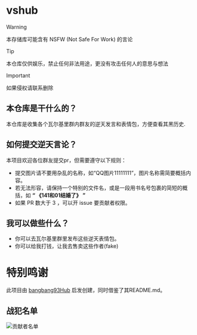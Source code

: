 # vshub
> [!WARNING]
> 本存储库可能含有 NSFW (Not Safe For Work) 的言论<br>

> [!TIP]
> 本仓库仅供娱乐，禁止任何非法用途，更没有攻击任何人的意思与想法

> [!IMPORTANT]
> 如果侵权请联系删除

## 本仓库是干什么的？
本仓库是收集各个瓦尔基里群内群友的逆天发言和表情包，方便查看其黑历史.

## 如何提交逆天言论？
本项目欢迎各位群友提交pr，但需要遵守以下规则：
- 提交图片请不要用杂乱的名称，如“QQ图片11111111”，图片名称需简要概括内容。
- 若无法形容，请保持一个特别的文件名，或是一段用书名号包裹的简短的概括，如 **“ 《141和01结婚了》 ”**
- 如果 PR 数大于 3 ，可以开 issue 要贡献者权限。

## 我可以做些什么？  
- 你可以去瓦尔基里群里发布这些逆天表情包。
- 你可以给我打钱，让我去售卖这些作者(fake)


# 特别鸣谢
此项目由 [bangbang93Hub](https://github.com/Mxmilu666/bangbang93HUB) 启发创建，同时借鉴了其README.md。

## 战犯名单
![贡献者名单](http://contrib.rocks/image?repo=Tianpao/vshub)
